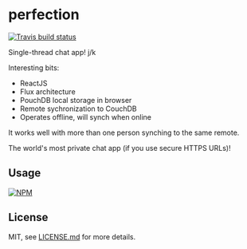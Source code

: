 # perfection

[![Travis build status](http://img.shields.io/travis/datashaman/perfection.svg)](https://travis-ci.org/datashaman/perfection)

Single-thread chat app! j/k

Interesting bits:

* ReactJS
* Flux architecture
* PouchDB local storage in browser
* Remote sychronization to CouchDB
* Operates offline, will synch when online

It works well with more than one person synching
to the same remote.

The world's most private chat app (if you use secure HTTPS URLs)!

## Usage

[![NPM](https://nodei.co/npm/perfection.png)](https://nodei.co/npm/perfection/)

## License

MIT, see [LICENSE.md](http://github.com/datashaman/perfection/blob/master/LICENSE.md) for more details.
